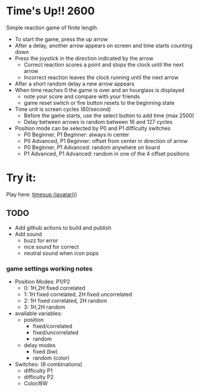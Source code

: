 # Time's Up!! 2600
Simple reaction game of finite length. 
* To start the game, press the up arrow
* After a delay, another arrow appears on screen and time starts counting down
* Press the joystick in the direction indicated by the arrow
  * Correct reaction scores a point and stops the clock until the next arrow
  * Incorrect reaction leaves the clock running until the next arrow
* After a short random delay a new arrow appears
* When time reaches 0 the game is over and an hourglass is displayed
  * note your score and compare with your friends
  * game reset switch or fire button resets to the beginning state
* Time unit is screen cycles (60/second)
  * Before the game starts, use the select button to add time (max 2500)
  * Delay between arrows is random between 16 and 127 cycles
* Position mode can be selected by P0 and P1 difficulty switches
  * P0 Beginner, P1 Beginner: always in center
  * P0 Advanced, P1 Beginner: offset from center in direction of arrow
  * P0 Beginner, P1 Advanced: random anywhere on board
  * P1 Advanced, P1 Advanced: random in one of the 4 offset positions

# Try it:
Play here: [timesup (javatari)](https://javatari.org/?ROM=https://github.com/jrhunger/timesup2600/raw/main/cart.bin))

## TODO
* Add github actions to build and publish
* Add sound
  * buzz for error
  * nice sound for correct
  * neutral sound when icon pops

### game settings working notes
* Position Modes: P1/P2
  * 0: 1H,2H fixed correlated
  * 1: 1H fixed correlated, 2H fixed uncorrelated
  * 2: 1H fixed correlated, 2H random
  * 3: 1H,2H random
* available variables:
  * position
    * fixed/correlated
    * fixed/uncorrelated
    * random
  * delay modes
    * fixed (bw)
    * random (color)
* Switches: (8 combinations)
  * difficulty P1
  * difficulty P2
  * Color/BW
